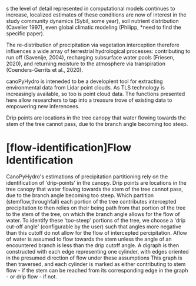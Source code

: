 
s the level of detail represented in computational models continues to increase, localized estimates of these conditions are now of interest in the study community dynamics (Sybil, some year), soil nutrient distribution (Cavelier 1997), even global climatic modeling (Philipp, \*need to find the specific paper).

The re-distribution of precipitation via vegetation interception therefore influences a wide array of terrestrial hydrological processes: contributing to run off (Savenije, 2004), recharging subsurface water pools (Friesen, 2020), and returning moisture to the atmosphere via transpiration (Coenders-Gerrits et al., 2020).

canoPyHydro is inteneded to be a developlent tool for extracting environmental data from Lidar point clouds. As TLS technology is increasingly available, so too is point cloud data. The functions presented here allow researchers to tap into a treasure trove of existing data to empowering new inferencees.

Drip points are locations in the tree canopy that water flowing towards the stem of the tree cannot pass, due to the branch angle becoming too steep.



# [flow-identification]Flow Identification
CanoPyHydro's estimations of precipitation partitioning rely on the identification of 'drip-points' in the canopy. Drip points are locations in the tree canopy that water flowing towards the stem of the tree cannot pass, due to the branch angle becoming too steep. Which partition (stemflow,throughfall) each portion of the tree contributes intercepted precipitation to then relies on their being path from that portion of the tree to the stem of the tree, on which the branch angle allows for the flow of water. To identify these 'too-steep' portions of the tree, we choose a 'drip cut-off angle' (configurable by the user) such that angles more negative than this cutoff do not allow for the flow of intercepted percipitation.  Aflow of water is assumed to flow towards the stem unless the angle of an encountered branch is less than the drip cutoff angle.
A digraph is then constructed with each edge representing one cylinder, with edges oriented in the presumed direction of flow  under these assumptions This graph is then traversed, and each cylinder is marked as either contributing to stem flow  - if the stem can be reached from its corresponding edge in the graph - or drip flow - if not.
